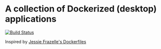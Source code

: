 # A collection of Dockerized (desktop) applications

[![Build Status](https://travis-ci.org/lucasvanlierop/dockerfiles.svg?branch=master)](https://travis-ci.org/lucasvanlierop/dockerfiles)

Inspired by [Jessie Frazelle's Dockerfiles](https://github.com/jfrazelle/dockerfiles)

